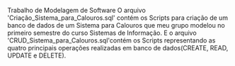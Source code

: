 Trabalho de Modelagem de Software
O arquivo 'Criação_Sistema_para_Calouros.sql' contém os Scripts para criação de um banco de dados 
de um Sistema para Calouros que meu grupo modelou no primeiro semestre do curso Sistemas de Informação.
E o arquivo 'CRUD_Sistema_para_Calouros.sql'contém os Scripts representando as quatro principais operações 
realizadas em banco de dados(CREATE, READ, UPDATE e DELETE).

